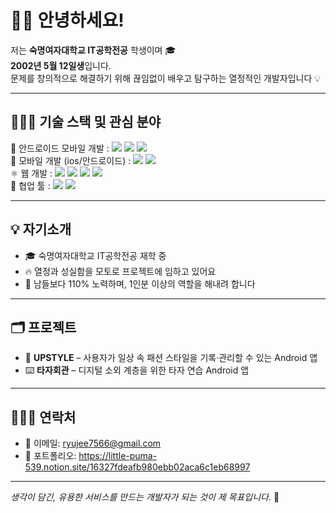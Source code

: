 
# 👋🏻 안녕하세요!

저는 **숙명여자대학교 IT공학전공** 학생이며 🎓  
**2002년 5월 12일생**입니다.  
문제를 창의적으로 해결하기 위해 끊임없이 배우고 탐구하는 열정적인 개발자입니다 💡

---

## 👩🏻‍💻 기술 스택 및 관심 분야

<div>
📱 안드로이드 모바일 개발 :
<img src="https://img.shields.io/badge/java-007396?style=flat-square&logo=java&logoColor=white&logoWidth=20">
 <img src="https://img.shields.io/badge/kotlin-7F52FF?style=flat-square&logo=kotlin&logoColor=white&logoWidth=20">
 <img src="https://img.shields.io/badge/android-3DDC84?style=flat-square&logo=android&logoColor=white&logoWidth=20">
</div>
<div>
🤖 모바일 개발 (ios/안드로이드) :
 <img src="https://img.shields.io/badge/dart-0175C2?style=flat-square&logo=dart&logoColor=white&logoWidth=20">
 <img src="https://img.shields.io/badge/flutter-02569B?style=flat-square&logo=flutter&logoColor=white&logoWidth=20">
</div>
<div>
⚛️ 웹 개발 : 
 <img src="https://img.shields.io/badge/javascript-F7DF1E?style=flat-square&logo=javascript&logoColor=white&logoWidth=20">
 <img src="https://img.shields.io/badge/react-61DAFB?style=flat-square&logo=react&logoColor=white&logoWidth=20">
 <img src="https://img.shields.io/badge/html5-E34F26?style=flat-square&logo=html5&logoColor=white&logoWidth=20">
 <img src="https://img.shields.io/badge/css-663399?style=flat-square&logo=css&logoColor=white&logoWidth=20">
</div>
<div>
🎨 협업 툴 : 
 <img src="https://img.shields.io/badge/git-F05032?style=flat-square&logo=git&logoColor=white&logoWidth=20">
 <img src="https://img.shields.io/badge/figma-F24E1E?style=flat-square&logo=figma&logoColor=white&logoWidth=20">
</div>
 

---

## 💡 자기소개

- 🎓 숙명여자대학교 IT공학전공 재학 중  
- 🔥 열정과 성실함을 모토로 프로젝트에 임하고 있어요  
- 💪 남들보다 110% 노력하며, 1인분 이상의 역할을 해내려 합니다  

---

## 🗂 프로젝트

- 👗 **UPSTYLE** – 사용자가 일상 속 패션 스타일을 기록·관리할 수 있는 Android 앱  
- ⌨️ **타자회관** – 디지털 소외 계층을 위한 타자 연습 Android 앱  

---

## 🙋🏻‍♀️ 연락처

- 📧 이메일: ryujee7566@gmail.com  
- 💼 포트폴리오: https://little-puma-539.notion.site/16327fdeafb980ebb02aca6c1eb68997  

---

_생각이 담긴, 유용한 서비스를 만드는 개발자가 되는 것이 제 목표입니다._ 🌱

